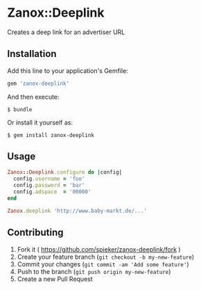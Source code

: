 # Zanox::Deeplink

Creates a deep link for an advertiser URL

## Installation

Add this line to your application's Gemfile:

```ruby
gem 'zanox-deeplink'
```

And then execute:

    $ bundle

Or install it yourself as:

    $ gem install zanox-deeplink

## Usage

```ruby
Zanox::Deeplink.configure do |config|
  config.username = 'foo'
  config.password = 'bar'
  config.adspace  = '00000'
end
```

```ruby
Zanox.deeplink 'http://www.baby-markt.de/...'
```

## Contributing

1. Fork it ( https://github.com/spieker/zanox-deeplink/fork )
2. Create your feature branch (`git checkout -b my-new-feature`)
3. Commit your changes (`git commit -am 'Add some feature'`)
4. Push to the branch (`git push origin my-new-feature`)
5. Create a new Pull Request

